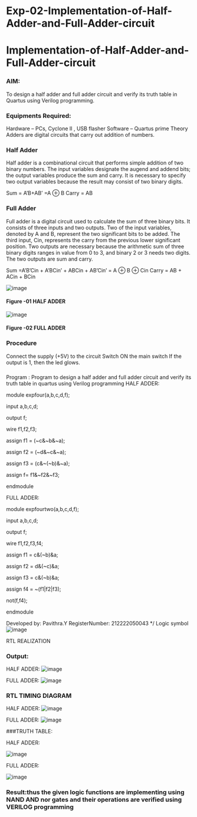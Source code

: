 # Exp-02-Implementation-of-Half-Adder-and-Full-Adder-circuit

# Implementation-of-Half-Adder-and-Full-Adder-circuit
### AIM:
To design a half adder and full adder circuit and verify its truth table in Quartus using Verilog programming.

### Equipments Required:
Hardware – PCs, Cyclone II , USB flasher
Software – Quartus prime
Theory
Adders are digital circuits that carry out addition of numbers.

### Half Adder
Half adder is a combinational circuit that performs simple addition of two binary numbers. The input variables designate the augend and addend bits; the output variables produce the sum and carry. It is necessary to specify two output variables because the result may consist of two binary digits.

Sum = A’B+AB’ =A ⊕ B Carry = AB

### Full Adder
Full adder is a digital circuit used to calculate the sum of three binary bits. It consists of three inputs and two outputs. Two of the input variables, denoted by A and B, represent the two significant bits to be added. The third input, Cin, represents the carry from the previous lower significant position. Two outputs are necessary because the arithmetic sum of three binary digits ranges in value from 0 to 3, and binary 2 or 3 needs two digits. The two outputs are sum and carry.

Sum =A’B’Cin + A’BCin’ + ABCin + AB’Cin’ = A ⊕ B ⊕ Cin Carry = AB + ACin + BCin

 ![image](https://user-images.githubusercontent.com/36288975/163552156-a13e5a56-c638-4110-97d9-8896907c8d25.png)

#### Figure -01 HALF ADDER 


![image](https://user-images.githubusercontent.com/36288975/163552057-b3547877-6d07-45b4-b7e0-bcfebfad9e1d.png)

#### Figure -02 FULL ADDER 

### Procedure

Connect the supply (+5V) to the circuit
Switch ON the main switch
If the output is 1, then the led glows.
### 
Program :
Program to design a half adder and full adder circuit and verify its truth table in quartus using Verilog programming
HALF ADDER:

module expfour(a,b,c,d,f);

input a,b,c,d;

output f;

wire f1,f2,f3;

assign f1 = (~c&~b&~a);

assign f2 = (~d&~c&~a);

assign f3 = (c&~(~b)&~a);

assign f= f1&~f2&~f3;

endmodule


FULL ADDER:

module expfourtwo(a,b,c,d,f);

input a,b,c,d;

output f;

wire f1,f2,f3,f4;

assign f1 = c&(~b)&a;

assign f2 = d&(~c)&a;

assign f3 = c&(~b)&a;

assign f4 = ~(f1|f2|f3);

not(f,f4);

endmodule



Developed by: Pavithra.Y
RegisterNumber:  212222050043
*/
Logic symbol
![image](https://github.com/pavithra2200891/Exp-02-Implementation-of-Half-Adder-and-Full-Adder-circuit/assets/128951583/7634eb53-3d14-4a6c-aa65-9cc9a4292181)

RTL REALIZATION
### Output:
HALF ADDER:
![image](https://github.com/pavithra2200891/Exp-02-Implementation-of-Half-Adder-and-Full-Adder-circuit/assets/128951583/8538b0ba-b941-4c20-a35b-a06f04739efa)

FULL ADDER:
![image](https://github.com/pavithra2200891/Exp-02-Implementation-of-Half-Adder-and-Full-Adder-circuit/assets/128951583/c229cc67-8773-45f2-8849-7c52f3af3f95)

### RTL TIMING DIAGRAM
HALF ADDER:
![image](https://github.com/pavithra2200891/Exp-02-Implementation-of-Half-Adder-and-Full-Adder-circuit/assets/128951583/656d7fac-703e-432e-a1a1-e10bfad11b47)

FULL ADDER:
![image](https://github.com/pavithra2200891/Exp-02-Implementation-of-Half-Adder-and-Full-Adder-circuit/assets/128951583/c4592dd3-54f8-415d-847a-94119c5bc679)

###TRUTH TABLE:

HALF ADDER:

![image](https://github.com/pavithra2200891/Exp-02-Implementation-of-Half-Adder-and-Full-Adder-circuit/assets/128951583/7b49b05e-71fb-43a2-8a26-f1f73784337e)

FULL ADDER:

![image](https://github.com/pavithra2200891/Exp-02-Implementation-of-Half-Adder-and-Full-Adder-circuit/assets/128951583/0f37ad7e-e6d8-402a-a7d6-d7383099e429)

### Result:thus the given logic functions are implementing using NAND AND nor gates and their operations are verified using VERILOG programming

